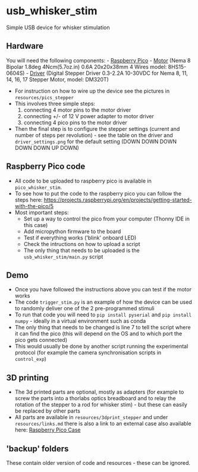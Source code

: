 # usb_whisker_stim
Simple USB device for whisker stimulation

## Hardware
You will need the following components:
    - [Raspberry Pico](https://www.raspberrypi.com/products/raspberry-pi-pico/) 
    - [Motor](https://www.omc-stepperonline.com/fr/nema-8-bipolaire-1-8deg-4ncm-5-7oz-in-0-6a-6v-20x20x38mm-4-fils-8hs15-0604s?srsltid=AfmBOopk5yiqgoLouQ6k0vKjGUFTYhUCFirBDUTsyYDL8u_syfw4GUZw) (Nema 8 Bipolar 1.8deg 4Ncm(5.7oz.in) 0.6A 20x20x38mm 4 Wires model: 8HS15-0604S)
    - [Driver](https://www.omc-stepperonline.com/fr/pilote-numerique-pas-a-pas-0-3-2-2a-10-30vdc-pour-nema-8-11-14-16-17-moteur-pas-a-pas-dm320t?srsltid=AfmBOor4CZzB0a09o4nP59VcgGCvBjCYBjOBE6GV5xBhgGucQqpYNq2G) (Digital Stepper Driver 0.3-2.2A 10-30VDC for Nema 8, 11, 14, 16, 17 Stepper Motor, model: DM320T)


- For instruction on how to wire up the device see the pictures in `resources/pics_stepper`
- This involves three simple steps:
    1) connecting 4 motor pins to the motor driver
    2) connecting +/- of 12 V power adapter to motor driver
    3) connecting 4 pico pins to the motor driver
- Then the final step is to configure the stepper settings (current and number of steps per revolution) - see the table on the driver and `driver_settings.png` for the default setting (DOWN DOWN DOWN DOWN DOWN UP DOWN)

## Raspberry Pico code
- All code to be uploaded to raspberry pico is available in `pico_whisker_stim`.
- To see how to put the code to the raspberry pico you can follow the steps here: https://projects.raspberrypi.org/en/projects/getting-started-with-the-pico/5 
- Most important steps:
    - Set up a way to control the pico from your computer (Thonny IDE in this case)
    - Add micropython firmware to the board
    - Test if everything works ('blink' onboard LED)
    - Check the intructions on how to upload a script
    - The only thing that needs to be uploaded is the `usb_whisker_stim/main.py` script

## Demo
- Once you have followed the instructions above you can test if the motor works
- The code `trigger_stim.py` is an example of how the device can be used to randomly deliver one of the 2 pre-programmed stimuli
- To run that code you will need to `pip install pyserial` and `pip install numpy` - ideally in a virtual environment such as conda
- The only thing that needs to be changed is line 7 to tell the script where it can find the pico (this will depend on the OS and to which port the pico gets connected) 
- This would usually be done by another script running the experimental protocol (for example the camera synchronisation scripts in `control_exp`)

## 3D printing

- The 3d printed parts are optional, mostly as adapters (for example to screw the parts into a thorlabs optics breadboard and to relay the rotation of the stepper to a rod for whisker stim) - but these can easily be replaced by other parts
- All parts are available in `resources/3dprint_stepper` and under `resources/links.md` there is also a link to an external case also available here: [Raspberry Pico Case](https://www.thingiverse.com/thing:4737733)


## 'backup' folders
These contain older version of code and resources - these can be ignored.